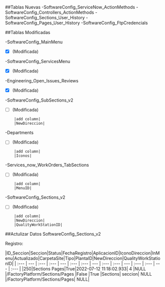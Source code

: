 ##Tablas Nuevas
-SoftwareConfig_ServiceNow_ActionMethods
-SoftwareConfig_Controllers_ActionMethods
-SoftwareConfig_Sections_User_History
-SoftwareConfig_Pages_User_History
-SoftwareConfig_FtpCredencials

##Tablas Modificadas

-SoftwareConfig_MainMenu 
- [x] (Modificada)

-SoftwareConfig_ServicesMenu
- [x] (Modificada)

-Engineering_Open_Issues_Reviews
- [x] (Modificada)


-SoftwareConfig_SubSections_v2
- [ ] (Modificada)
```
    |add column|
    |NewDireccion|
```    
-Departments
- [ ] (Modificada)

```
    |add column|
    |Iconos|
```
-Services_now_WorkOrders_TabSections
- [ ] (Modificada)
```
    |add column|
    |MenuID|
```

-SoftwareConfig_Sections_v2
- [ ] (Modificada)
```
    |add column|
    |NewDireccion|
    |QualityWorkStationID|
```

##Actulizar Datos SoftwareConfig_Sections_v2


Registro:


|ID_Seccion|Seccion|Status|FechaRegistro|AplicacionID|IconoDireccion|InMenu|Actualizado|CarpetaSite|Tipo|PlantaID|NewDireccion|QualityWorkStationID|
| :---         |  ---           |       :--- | :---         |  ---           |       :--- | :---         |  ---           |       :--- | :---         |  ---           |       :--- | :---         |  ---           |       :--- |
|250|Sections Pages|True|2022-07-12 11:18:02.933|	4	|NULL	|/FactoryPlatform/Sections/Pages	|False	|True	|Sections|	seccion|	NULL	|/FactoryPlatform/Sections/Pages|	NULL|